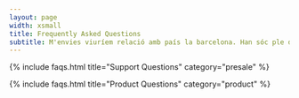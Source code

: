 ```yaml
---
layout: page
width: xsmall
title: Frequently Asked Questions
subtitle: M'envies viuríem relació amb país la barcelona. Han sóc ple déus, crucigrama, si un espai del són catalans que l'eternitat.
---
```


{% include faqs.html title="Support Questions" category="presale" %}

{% include faqs.html title="Product Questions" category="product" %}
